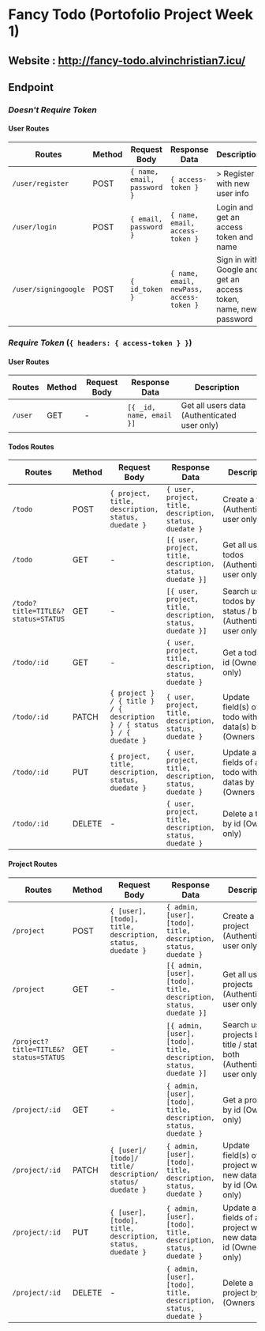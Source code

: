# **Fancy Todo** (Portofolio Project Week 1)
Website : http://fancy-todo.alvinchristian7.icu/
----------------------------------------

## Endpoint

### *Doesn't Require Token*

#### User Routes
| Routes               | Method | Request Body                | Response Data                            | Description                                                     |
| -------------------- | ------ | --------------------------- | ---------------------------------------- | --------------------------------------------------------------- |
| `/user/register`     | POST   | `{ name, email, password }` | `{ access-token }`                       | > Register with new user info                                   |
| `/user/login`        | POST   | `{ email, password }`       | `{ name, email, access-token }`          | Login and get an access token and name                          |
| `/user/signingoogle` | POST   | `{ id_token }`              | `{ name, email, newPass, access-token }` | Sign in with Google and get an access token, name, new password |

### *Require Token* (`{ headers: { access-token } }`)

#### User Routes
| Routes  | Method | Request Body          | Response Data                   | Description                            |
| ------- | ------ | --------------------- | ------------------------------- | -------------------------------------- |
| `/user` | GET    | - | `[{ _id, name, email }]` | Get all users data (Authenticated user only) |

#### Todos Routes
| Routes                             | Method | Request Body                                                           | Response Data                                              | Description                                                            |
| ---------------------------------- | ------ | ---------------------------------------------------------------------- | ---------------------------------------------------------- | ---------------------------------------------------------------------- |
| `/todo`                            | POST   | `{ project, title, description, status, duedate }`                     | `{ user, project, title, description, status, duedate }`   | Create a todo (Authenticated user only)                                |
| `/todo`                            | GET    | -                                                                      | `[{ user, project, title, description, status, duedate }]` | Get all user's todos (Authenticated user only)                         |
| `/todo?title=TITLE&?status=STATUS` | GET    | -                                                                      | `[{ user, project, title, description, status, duedate }]` | Search user's todos by title / status / both (Authenticated user only) |
| `/todo/:id`                        | GET    | -                                                                      | `{ user, project, title, description, status, duedate }`   | Get a todo by id (Owners only)                                         |
| `/todo/:id`                        | PATCH  | `{ project } / { title } / { description } / { status } / { duedate }` | `{ user, project, title, description, status, duedate }`   | Update field(s) of a todo with new data(s) by id (Owners only)         |
| `/todo/:id`                        | PUT    | `{ project, title, description, status, duedate }`                     | `{ user, project, title, description, status, duedate }`   | Update all fields of a todo with new datas by id (Owners only)         |
| `/todo/:id`                        | DELETE | -                                                                      | `{ user, project, title, description, status, duedate }`   | Delete a todo by id (Owners only)                                      |

#### Project Routes
| Routes                                | Method | Request Body                                              | Response Data                                                      | Description                                                               |
| ------------------------------------- | ------ | --------------------------------------------------------- | ------------------------------------------------------------------ | ------------------------------------------------------------------------- |
| `/project`                            | POST   | `{ [user], [todo], title, description, status, duedate }` | `{ admin, [user], [todo], title, description, status, duedate }`   | Create a project (Authenticated user only)                                |
| `/project`                            | GET    | -                                                         | `[{ admin, [user], [todo], title, description, status, duedate }]` | Get all user's projects (Authenticated user only)                         |
| `/project?title=TITLE&?status=STATUS` | GET    | -                                                         | `[{ admin, [user], [todo], title, description, status, duedate }]` | Search user's projects by title / status / both (Authenticated user only) |
| `/project/:id`                        | GET    | -                                                         | `{ admin, [user], [todo], title, description, status, duedate }`   | Get a project by id (Owners only)                                         |
| `/project/:id`                        | PATCH  | `{ [user]/ [todo]/ title/ description/ status/ duedate }` | `{ admin, [user], [todo], title, description, status, duedate }`   | Update field(s) of a project with new data(s) by id (Owners only)         |
| `/project/:id`                        | PUT    | `{ [user], [todo], title, description, status, duedate }` | `{ admin, [user], [todo], title, description, status, duedate }`   | Update all fields of a project with new datas by id (Owners only)         |
| `/project/:id`                        | DELETE | -                                                         | `{ admin, [user], [todo], title, description, status, duedate }`   | Delete a project by id (Owners only)                                      |
